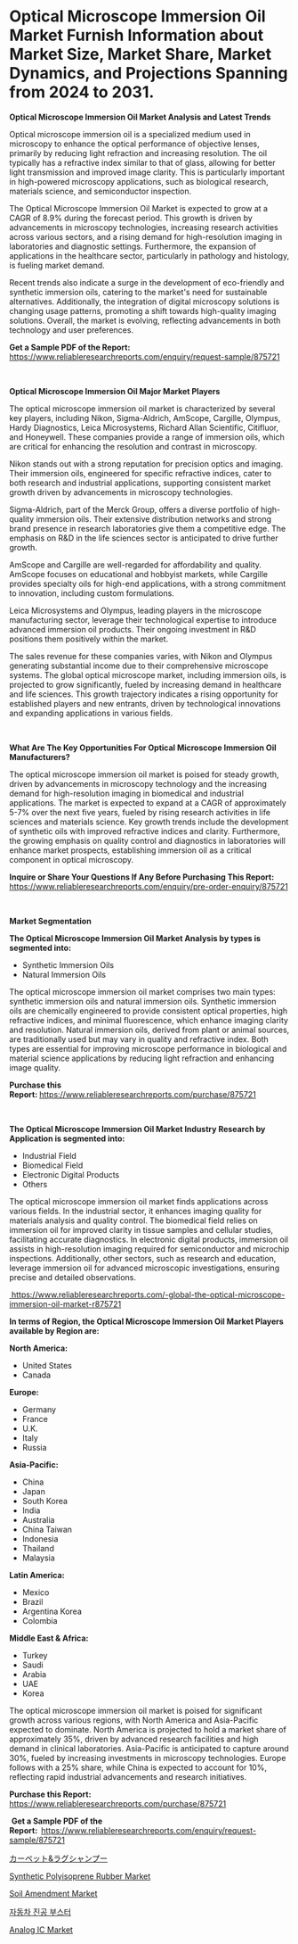 <p><h1>Optical Microscope Immersion Oil Market Furnish Information about Market Size, Market Share, Market Dynamics, and Projections Spanning from 2024 to 2031.</h1></p><p><strong>Optical Microscope Immersion Oil Market Analysis and Latest Trends</strong></p>
<p><p>Optical microscope immersion oil is a specialized medium used in microscopy to enhance the optical performance of objective lenses, primarily by reducing light refraction and increasing resolution. The oil typically has a refractive index similar to that of glass, allowing for better light transmission and improved image clarity. This is particularly important in high-powered microscopy applications, such as biological research, materials science, and semiconductor inspection.</p><p>The Optical Microscope Immersion Oil Market is expected to grow at a CAGR of 8.9% during the forecast period. This growth is driven by advancements in microscopy technologies, increasing research activities across various sectors, and a rising demand for high-resolution imaging in laboratories and diagnostic settings. Furthermore, the expansion of applications in the healthcare sector, particularly in pathology and histology, is fueling market demand. </p><p>Recent trends also indicate a surge in the development of eco-friendly and synthetic immersion oils, catering to the market's need for sustainable alternatives. Additionally, the integration of digital microscopy solutions is changing usage patterns, promoting a shift towards high-quality imaging solutions. Overall, the market is evolving, reflecting advancements in both technology and user preferences.</p></p>
<p><strong>Get a Sample PDF of the Report:&nbsp;</strong> <a href="https://www.reliableresearchreports.com/enquiry/request-sample/875721">https://www.reliableresearchreports.com/enquiry/request-sample/875721</a></p>
<p>&nbsp;</p>
<p><strong>Optical Microscope Immersion Oil Major Market Players</strong></p>
<p><p>The optical microscope immersion oil market is characterized by several key players, including Nikon, Sigma-Aldrich, AmScope, Cargille, Olympus, Hardy Diagnostics, Leica Microsystems, Richard Allan Scientific, Citifluor, and Honeywell. These companies provide a range of immersion oils, which are critical for enhancing the resolution and contrast in microscopy.</p><p>Nikon stands out with a strong reputation for precision optics and imaging. Their immersion oils, engineered for specific refractive indices, cater to both research and industrial applications, supporting consistent market growth driven by advancements in microscopy technologies.</p><p>Sigma-Aldrich, part of the Merck Group, offers a diverse portfolio of high-quality immersion oils. Their extensive distribution networks and strong brand presence in research laboratories give them a competitive edge. The emphasis on R&D in the life sciences sector is anticipated to drive further growth.</p><p>AmScope and Cargille are well-regarded for affordability and quality. AmScope focuses on educational and hobbyist markets, while Cargille provides specialty oils for high-end applications, with a strong commitment to innovation, including custom formulations. </p><p>Leica Microsystems and Olympus, leading players in the microscope manufacturing sector, leverage their technological expertise to introduce advanced immersion oil products. Their ongoing investment in R&D positions them positively within the market.</p><p>The sales revenue for these companies varies, with Nikon and Olympus generating substantial income due to their comprehensive microscope systems. The global optical microscope market, including immersion oils, is projected to grow significantly, fueled by increasing demand in healthcare and life sciences. This growth trajectory indicates a rising opportunity for established players and new entrants, driven by technological innovations and expanding applications in various fields.</p></p>
<p>&nbsp;</p>
<p><strong>What Are The Key Opportunities For Optical Microscope Immersion Oil Manufacturers?</strong></p>
<p><p>The optical microscope immersion oil market is poised for steady growth, driven by advancements in microscopy technology and the increasing demand for high-resolution imaging in biomedical and industrial applications. The market is expected to expand at a CAGR of approximately 5-7% over the next five years, fueled by rising research activities in life sciences and materials science. Key growth trends include the development of synthetic oils with improved refractive indices and clarity. Furthermore, the growing emphasis on quality control and diagnostics in laboratories will enhance market prospects, establishing immersion oil as a critical component in optical microscopy.</p></p>
<p><strong>Inquire or Share Your Questions If Any Before Purchasing This Report:</strong> <a href="https://www.reliableresearchreports.com/enquiry/pre-order-enquiry/875721">https://www.reliableresearchreports.com/enquiry/pre-order-enquiry/875721</a></p>
<p>&nbsp;</p>
<p><strong>Market Segmentation</strong></p>
<p><strong>The Optical Microscope Immersion Oil Market Analysis by types is segmented into:</strong></p>
<p><ul><li>Synthetic Immersion Oils</li><li>Natural Immersion Oils</li></ul></p>
<p><p>The optical microscope immersion oil market comprises two main types: synthetic immersion oils and natural immersion oils. Synthetic immersion oils are chemically engineered to provide consistent optical properties, high refractive indices, and minimal fluorescence, which enhance imaging clarity and resolution. Natural immersion oils, derived from plant or animal sources, are traditionally used but may vary in quality and refractive index. Both types are essential for improving microscope performance in biological and material science applications by reducing light refraction and enhancing image quality.</p></p>
<p><strong>Purchase this Report:&nbsp;</strong><a href="https://www.reliableresearchreports.com/purchase/875721">https://www.reliableresearchreports.com/purchase/875721</a></p>
<p>&nbsp;</p>
<p><strong>The Optical Microscope Immersion Oil Market Industry Research by Application is segmented into:</strong></p>
<p><ul><li>Industrial Field</li><li>Biomedical Field</li><li>Electronic Digital Products</li><li>Others</li></ul></p>
<p><p>The optical microscope immersion oil market finds applications across various fields. In the industrial sector, it enhances imaging quality for materials analysis and quality control. The biomedical field relies on immersion oil for improved clarity in tissue samples and cellular studies, facilitating accurate diagnostics. In electronic digital products, immersion oil assists in high-resolution imaging required for semiconductor and microchip inspections. Additionally, other sectors, such as research and education, leverage immersion oil for advanced microscopic investigations, ensuring precise and detailed observations.</p></p>
<p><a href="https://www.reliableresearchreports.com/-global-the-optical-microscope-immersion-oil-market-r875721">&nbsp;https://www.reliableresearchreports.com/-global-the-optical-microscope-immersion-oil-market-r875721</a></p>
<p><strong>In terms of Region, the Optical Microscope Immersion Oil Market Players available by Region are:</strong></p>
<p>
    <p> <strong> North America: </strong>
        <ul>
            <li>United States</li>
            <li>Canada</li>
        </ul>
        </p> 
    <p> <strong> Europe: </strong>
        <ul>
            <li>Germany</li>
            <li>France</li>
            <li>U.K.</li>
            <li>Italy</li>
            <li>Russia</li>
        </ul>
        </p> 
    <p> <strong> Asia-Pacific: </strong>
        <ul>
            <li>China</li>
            <li>Japan</li>
            <li>South Korea</li>
            <li>India</li>
            <li>Australia</li>
            <li>China Taiwan</li>
            <li>Indonesia</li>
            <li>Thailand</li>
            <li>Malaysia</li>
        </ul>
        </p> 
    <p> <strong> Latin America: </strong>
        <ul>
            <li>Mexico</li>
            <li>Brazil</li>
            <li>Argentina Korea</li>
            <li>Colombia</li>
        </ul>
        </p> 
    <p> <strong> Middle East & Africa: </strong>
        <ul>
            <li>Turkey</li>
            <li>Saudi</li>
            <li>Arabia</li>
            <li>UAE</li>
            <li>Korea</li>
        </ul>
    </p>
    </p>
<p><p>The optical microscope immersion oil market is poised for significant growth across various regions, with North America and Asia-Pacific expected to dominate. North America is projected to hold a market share of approximately 35%, driven by advanced research facilities and high demand in clinical laboratories. Asia-Pacific is anticipated to capture around 30%, fueled by increasing investments in microscopy technologies. Europe follows with a 25% share, while China is expected to account for 10%, reflecting rapid industrial advancements and research initiatives.</p></p>
<p><strong>Purchase this Report: </strong><a href="https://www.reliableresearchreports.com/purchase/875721">https://www.reliableresearchreports.com/purchase/875721</a></p>
<p>&nbsp;<strong>Get a Sample PDF of the Report:&nbsp;&nbsp;</strong><a href="https://www.reliableresearchreports.com/enquiry/request-sample/875721">https://www.reliableresearchreports.com/enquiry/request-sample/875721</a></p>
<p><strong></strong></p>
<p><p><a href="https://medium.com/@isaurapx9xsianez/%E6%9C%AA%E6%9D%A5%E3%81%AE%E3%82%B0%E3%83%AD%E3%83%BC%E3%83%90%E3%83%AB%E3%82%AB%E3%83%BC%E3%83%9A%E3%83%83%E3%83%88-%E3%83%A9%E3%82%B0%E3%82%B7%E3%83%A3%E3%83%B3%E3%83%97%E3%83%BC%E5%B8%82%E5%A0%B4%E3%81%AE%E3%83%88%E3%83%AC%E3%83%B3%E3%83%89-2024%E5%B9%B4%E3%81%8B%E3%82%892031%E5%B9%B4%E3%81%BE%E3%81%A7%E3%81%AE%E5%B8%82%E5%A0%B4%E3%82%A4%E3%83%B3%E3%82%B5%E3%82%A4%E3%83%88%E3%81%A8%E5%88%86%E6%9E%90%E3%82%92145%E3%83%9A%E3%83%BC%E3%82%B8%E3%81%AB%E3%82%8F%E3%81%9F%E3%81%A3%E3%81%A6%E3%81%8A%E5%B1%8A%E3%81%91%E3%81%97%E3%81%BE%E3%81%99-65f100101b79">カーペット&ラグシャンプー</a></p><p><a href="https://issuu.com/reportprime-2/docs/synthetic-polyisoprene-rubber-marke_15b6a373dbad6a">Synthetic Polyisoprene Rubber Market</a></p><p><a href="https://medium.com/@janiartemva3/the-soil-amendment-market-decisions-are-mostly-driven-by-resource-optimization-and-883293235fe5">Soil Amendment Market</a></p><p><a href="https://medium.com/@eiehrdy77/%EC%84%B8%EA%B3%84-automobile-vacuum-boosters-market-%EC%9D%80-2024%EC%97%90%EC%84%9C-2031%EB%A1%9C-%EC%97%B0%ED%8F%89%EA%B7%A0-%EC%A6%9D%EA%B0%80%EC%9C%A8%EC%9D%84-%EB%B3%B4%EC%9D%BC-%EA%B2%83%EC%9C%BC%EB%A1%9C-%EC%98%88%EC%83%81%EB%90%A9%EB%8B%88%EB%8B%A4-f8495e86e70a">자동차 진공 부스터</a></p><p><a href="https://medium.com/@ryan.bell8967/this-analog-ic-market-research-report-evaluates-the-key-market-trends-drivers-and-affecting-671c5dcb3405">Analog IC Market</a></p></p>